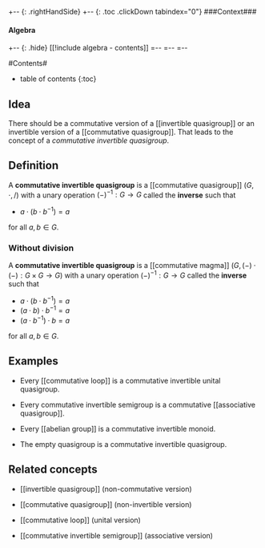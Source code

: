 +-- {: .rightHandSide}
+-- {: .toc .clickDown tabindex="0"}
###Context###
#### Algebra
+-- {: .hide}
[[!include algebra - contents]]
=--
=--
=--

#Contents#
* table of contents
{:toc}

## Idea

There should be a commutative version of a [[invertible quasigroup]] or an invertible version of a [[commutative quasigroup]]. That leads to the concept of a _commutative invertible quasigroup_. 

## Definition

A __commutative invertible quasigroup__ is a [[commutative quasigroup]] $(G,\cdot,/)$ with a unary operation $(-)^{-1}:G \to G$ called the __inverse__ such that 

* $a \cdot (b \cdot b^{-1}) = a$

for all $a,b \in G$. 

### Without division

A __commutative invertible quasigroup__ is a [[commutative magma]] $(G,(-)\cdot(-):G\times G\to G)$ with a unary operation $(-)^{-1}:G \to G$ called the __inverse__ such that 

* $a \cdot (b \cdot b^{-1}) = a$
* $(a \cdot b) \cdot b^{-1} = a$
* $(a \cdot b^{-1}) \cdot b = a$ 

for all $a,b \in G$. 

## Examples

* Every [[commutative loop]] is a commutative invertible unital quasigroup. 

* Every commutative invertible semigroup is a commutative [[associative quasigroup]]. 

* Every [[abelian group]] is a commutative invertible monoid.

* The empty quasigroup is a commutative invertible quasigroup. 

## Related concepts

* [[invertible quasigroup]] (non-commutative version)

* [[commutative quasigroup]] (non-invertible version)

* [[commutative loop]] (unital version)

* [[commutative invertible semigroup]] (associative version)